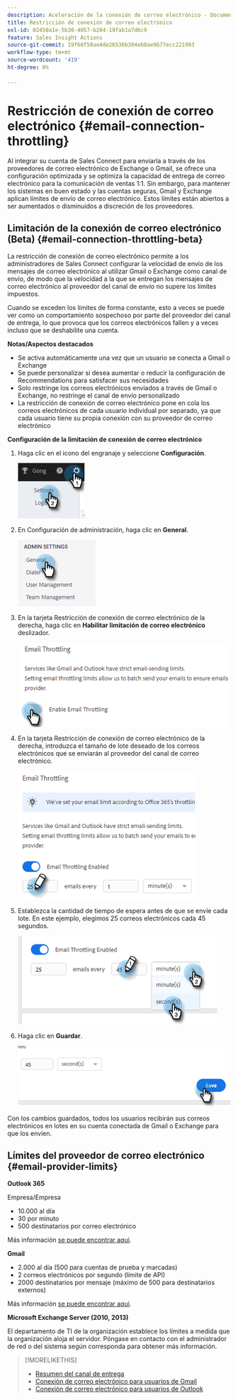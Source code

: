 ```yaml
---
description: Aceleración de la conexión de correo electrónico - Documentos de Marketo - Documentación del producto
title: Restricción de conexión de correo electrónico
exl-id: 02450a1e-5b30-4057-b204-19fab1a7d6c9
feature: Sales Insight Actions
source-git-commit: 19f60f58ae4de26536b304eb8ae9677ecc221993
workflow-type: tm+mt
source-wordcount: '419'
ht-degree: 0%

---
```


# Restricción de conexión de correo electrónico {#email-connection-throttling}

Al integrar su cuenta de Sales Connect para enviarla a través de los proveedores de correo electrónico de Exchange o Gmail, se ofrece una configuración optimizada y se optimiza la capacidad de entrega de correo electrónico para la comunicación de ventas 1:1. Sin embargo, para mantener los sistemas en buen estado y las cuentas seguras, Gmail y Exchange aplican límites de envío de correo electrónico. Estos límites están abiertos a ser aumentados o disminuidos a discreción de los proveedores.

## Limitación de la conexión de correo electrónico (Beta) {#email-connection-throttling-beta}

La restricción de conexión de correo electrónico permite a los administradores de Sales Connect configurar la velocidad de envío de los mensajes de correo electrónico al utilizar Gmail o Exchange como canal de envío, de modo que la velocidad a la que se entregan los mensajes de correo electrónico al proveedor del canal de envío no supere los límites impuestos.

Cuando se exceden los límites de forma constante, esto a veces se puede ver como un comportamiento sospechoso por parte del proveedor del canal de entrega, lo que provoca que los correos electrónicos fallen y a veces incluso que se deshabilite una cuenta.

**Notas/Aspectos destacados**

* Se activa automáticamente una vez que un usuario se conecta a Gmail o Exchange
* Se puede personalizar si desea aumentar o reducir la configuración de Recommendations para satisfacer sus necesidades
* Solo restringe los correos electrónicos enviados a través de Gmail o Exchange, no restringe el canal de envío personalizado
* La restricción de conexión de correo electrónico pone en cola los correos electrónicos de cada usuario individual por separado, ya que cada usuario tiene su propia conexión con su proveedor de correo electrónico

**Configuración de la limitación de conexión de correo electrónico**

1. Haga clic en el icono del engranaje y seleccione **Configuración**.

   ![](assets/email-connection-throttling-1.png)

1. En Configuración de administración, haga clic en **General**.

   ![](assets/email-connection-throttling-2.png)

1. En la tarjeta Restricción de conexión de correo electrónico de la derecha, haga clic en **Habilitar limitación de correo electrónico** deslizador.

   ![](assets/email-connection-throttling-3.png)

1. En la tarjeta Restricción de conexión de correo electrónico de la derecha, introduzca el tamaño de lote deseado de los correos electrónicos que se enviarán al proveedor del canal de correo electrónico.

   ![](assets/email-connection-throttling-4.png)

1. Establezca la cantidad de tiempo de espera antes de que se envíe cada lote. En este ejemplo, elegimos 25 correos electrónicos cada 45 segundos.

   ![](assets/email-connection-throttling-5.png)

1. Haga clic en **Guardar**.

   ![](assets/email-connection-throttling-6.png)

Con los cambios guardados, todos los usuarios recibirán sus correos electrónicos en lotes en su cuenta conectada de Gmail o Exchange para que los envíen.

## Límites del proveedor de correo electrónico {#email-provider-limits}

**Outlook 365**

Empresa/Empresa

* 10.000 al día
* 30 por minuto
* 500 destinatarios por correo electrónico

Más información [se puede encontrar aquí](https://docs.microsoft.com/en-us/office365/servicedescriptions/exchange-online-service-description/exchange-online-limits?redirectedfrom=MSDN#RecipientLimits).

**Gmail**

* 2.000 al día (500 para cuentas de prueba y marcadas)
* 2 correos electrónicos por segundo (límite de API)
* 2000 destinatarios por mensaje (máximo de 500 para destinatarios externos)

Más información [se puede encontrar aquí](https://support.google.com/a/answer/166852?hl=en).

**Microsoft Exchange Server (2010, 2013)**

El departamento de TI de la organización establece los límites a medida que la organización aloja el servidor. Póngase en contacto con el administrador de red o del sistema según corresponda para obtener más información.

>[!MORELIKETHIS]
>
>* [Resumen del canal de entrega](/help/marketo/product-docs/marketo-sales-connect/email/email-delivery/delivery-channel-overview.md)
>* [Conexión de correo electrónico para usuarios de Gmail](/help/marketo/product-docs/marketo-sales-connect/email-plugins/gmail/email-connection-for-gmail-users.md)
>* [Conexión de correo electrónico para usuarios de Outlook](/help/marketo/product-docs/marketo-sales-connect/email-plugins/msc-for-outlook/email-connection-for-outlook-users.md)
